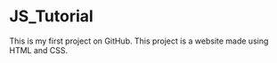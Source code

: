 # JS_Tutorial
This is my first project on GitHub.
This project is a website made using HTML and CSS.
